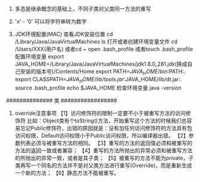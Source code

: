 <!--
 * @Author: your name
 * @Date: 2022-04-16 21:39:28
 * @LastEditTime: 2022-05-18 11:30:32
 * @LastEditors: yuzihan yuzihanyuzihan@163.com
 * @Description: 打开koroFileHeader查看配置 进行设置: https://github.com/OBKoro1/koro1FileHeader/wiki/%E9%85%8D%E7%BD%AE
 * @FilePath: /fe_interview/后端/java.md
-->
1. 多态是继承概念的基础上，不同子类对父类同一方法的重写
2. 'x' - '0' 可以将字符串转为数字

3. JDK环境配置(MAC)
查看JDK安装位置
cd /Library/Java/JavaVirtualMachines
ls
打开或者创建环境变量文件
cd /Users/XXX(用户名) 或者cd ~
open .bash_profile 或者touch .bash_profile
配置环境变量
export JAVA_HOME=/Library/Java/JavaVirtualMachines/jdk1.8.0_281.jdk(换成自己安装的版本号)/Contents/Home
export PATH=$JAVA_HOME/bin:$PATH:.
export CLASSPATH=$JAVA_HOME/lib/tools.jar:$JAVA_HOME/lib/dt.jar:.
source .bash_profile
echo $JAVA_HOME
检查环境变量
java -version

############## 类 #################
1. override注意事项
【1】访问修饰符的限制一定要不小于被重写方法的访问修饰符
比如：Object类有个toString()方法，开始重写这个方法的时候我们总容易忘记Public修饰符，出错的原因就是：没有加任何访问修饰符的方法具有包访问权限，Default访问权限小于Public访问权限，所以编译器出错。
【2】参数列表必须与被重写方法的相同。
【3】重写的方法的返回值必须和被重写的方法的返回一致或者兼容；
【4】重写的方法所抛出的异常必须和被重写方法的所抛出的异常一致，或者是其子类；
【5】被重写的方法不能为private，子类再写一个同名的方法并不是对父类方法进行重写(Override)，而是重新生成一个新的方法；
【6】静态方法不能被重写。



